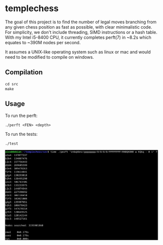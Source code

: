 # templechess

The goal of this project is to find the number of legal moves branching from any given chess position as fast as possible, with clear minimalistic code. For simplicity, we don't include threading, SIMD instructions or a hash table. With my Intel i5-8400 CPU, it currently completes perft(7) in ~8.2s which equates to ~390M nodes per second.

It assumes a UNIX-like operating system such as linux or mac and would need to be modified to compile on windows.

## Compilation

```
cd src
make
```

## Usage

To run the perft:

```
./perft <FEN> <depth>
```

To run the tests:

```
./test
```

![](<perft(7).png>)
